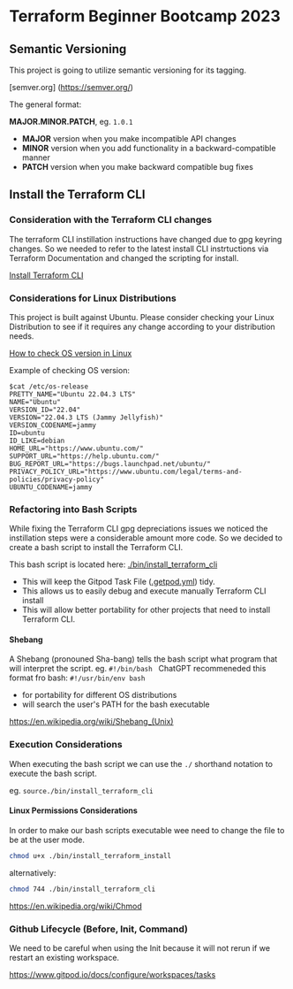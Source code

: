 # Terraform Beginner Bootcamp 2023

## Semantic Versioning 

This project is going to utilize semantic versioning for its tagging.

[semver.org] (https://semver.org/)

The general format:

**MAJOR.MINOR.PATCH**, eg. `1.0.1`

- **MAJOR** version when you make incompatible API changes
- **MINOR** version when you add functionality in a backward-compatible manner
- **PATCH** version when you make backward compatible bug fixes
## Install the Terraform CLI 

### Consideration with the Terraform CLI changes 

The terraform CLI instillation instructions have changed due to gpg keyring changes. So we needed to refer to the latest install CLI instrtuctions via Terraform Documentation and changed the scripting for install. 

[Install Terraform CLI](https://developer.hashicorp.com/terraform/tutorials/aws-get-started/install-cli)
### Considerations for Linux Distributions 
This project is built against Ubuntu. 
Please consider checking your Linux Distribution to see if it requires any change according to your distribution needs. 

[How to check OS version in Linux]( https://www.cyberciti.biz/faq/command-to-show-linux-version/)

Example of checking OS version:

```
$cat /etc/os-release
PRETTY_NAME="Ubuntu 22.04.3 LTS"
NAME="Ubuntu"
VERSION_ID="22.04"
VERSION="22.04.3 LTS (Jammy Jellyfish)"
VERSION_CODENAME=jammy
ID=ubuntu
ID_LIKE=debian
HOME_URL="https://www.ubuntu.com/"
SUPPORT_URL="https://help.ubuntu.com/"
BUG_REPORT_URL="https://bugs.launchpad.net/ubuntu/"
PRIVACY_POLICY_URL="https://www.ubuntu.com/legal/terms-and-policies/privacy-policy"
UBUNTU_CODENAME=jammy
```

### Refactoring into Bash Scripts 

While fixing the Terraform CLI gpg depreciations issues we noticed the instillation steps were a considerable amount more code. So we decided to create a bash script to install the Terraform CLI. 

This bash script is located here: [./bin/install_terraform_cli](./bin/install_terraform_cli)
- This will keep the Gitpod Task File ([.getpod.yml](.gitpod.yml)) tidy.
- This allows us to easily debug and execute manually Terraform CLI install
- This will allow better portability for other projects that need to install Terraform CLI. 

#### Shebang

A Shebang (pronouned Sha-bang) tells the bash script what program that will interpret the script. eg. `#!/bin/bash
`
ChatGPT recommeneded this format fro bash: `#!/usr/bin/env bash`
- for portability for different OS distributions 
- will search the user's PATH for the bash executable 

https://en.wikipedia.org/wiki/Shebang_(Unix)

### Execution Considerations 
When executing the bash script we can use the `./` shorthand notation to execute the bash script. 

eg. `source./bin/install_terraform_cli`

#### Linux Permissions Considerations 

In order to make our bash scripts executable wee need to change the file to be at the user mode. 
```sh
chmod u+x ./bin/install_terraform_install
```
alternatively:

```sh
chmod 744 ./bin/install_terraform_cli
```
https://en.wikipedia.org/wiki/Chmod

### Github Lifecycle (Before, Init, Command)

We need to be careful when using the Init because it will not rerun if we restart an existing workspace. 

https://www.gitpod.io/docs/configure/workspaces/tasks
